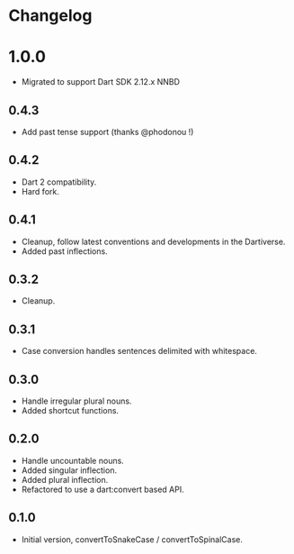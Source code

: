 # Changelog

# 1.0.0
* Migrated to support Dart SDK 2.12.x NNBD

## 0.4.3
- Add past tense support (thanks @phodonou !)

## 0.4.2
- Dart 2 compatibility.
- Hard fork.

## 0.4.1

- Cleanup, follow latest conventions and developments in the Dartiverse.
- Added past inflections.

## 0.3.2

- Cleanup.

## 0.3.1

- Case conversion handles sentences delimited with whitespace.

## 0.3.0

- Handle irregular plural nouns.
- Added shortcut functions.

## 0.2.0

- Handle uncountable nouns.
- Added singular inflection.
- Added plural inflection.
- Refactored to use a dart:convert based API.

## 0.1.0

- Initial version, convertToSnakeCase / convertToSpinalCase.
